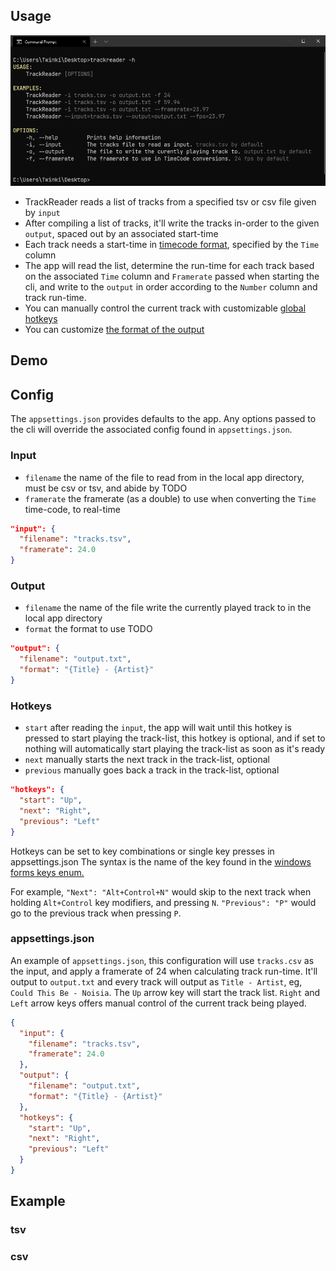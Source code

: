 ﻿## Usage
![trackreader_h](.github/images/trackreader_h.png)

- TrackReader reads a list of tracks from a specified tsv or csv file given by `input`
- After compiling a list of tracks, it'll write the tracks in-order to the given `output`, spaced out by an associated start-time 
- Each track needs a start-time in [timecode format](https://www.mediacollege.com/video/editing/timecode/), specified by the `Time` column
- The app will read the list, determine the run-time for each track based on the associated `Time` column and `Framerate` passed when starting the cli, 
  and write to the `output` in order according to the `Number` column and track run-time.
- You can manually control the current track with customizable [global hotkeys](#hotkeys)
- You can customize [the format of the output](#output)

## Demo

## Config

The `appsettings.json` provides defaults to the app. Any options passed to the cli will override the associated config found in `appsettings.json`.

### Input
- `filename` the name of the file to read from in the local app directory, must be csv or tsv, and abide by TODO
- `framerate` the framerate (as a double) to use when converting the `Time` time-code, to real-time
```json
"input": {
  "filename": "tracks.tsv",
  "framerate": 24.0
}
```

### Output
- `filename` the name of the file write the currently played track to in the local app directory
- `format` the format to use TODO
```json
"output": {
  "filename": "output.txt",
  "format": "{Title} - {Artist}"
}
```

### Hotkeys
- `start` after reading the `input`, the app will wait until this hotkey is pressed to start playing the track-list, this hotkey is optional, 
  and if set to nothing will automatically start playing the track-list as soon as it's ready
- `next` manually starts the next track in the track-list, optional
- `previous` manually goes back a track in the track-list, optional
```json
"hotkeys": {
  "start": "Up",
  "next": "Right",
  "previous": "Left"
}
```
Hotkeys can be set to key combinations or single key presses in appsettings.json
The syntax is the name of the key found in the [windows forms keys enum.](https://docs.microsoft.com/en-us/dotnet/api/system.windows.forms.keys)

For example, `"Next": "Alt+Control+N"` would skip to the next track when holding `Alt+Control` key modifiers, and pressing `N`. `"Previous": "P"` would go to the previous track when pressing `P`.

### appsettings.json
An example of `appsettings.json`, this configuration will use `tracks.csv` as the input, and apply a framerate of 24 when calculating track run-time. It'll output to `output.txt`
and every track will output as `Title - Artist`, eg, `Could This Be - Noisia`. The `Up` arrow key will start the track list. `Right` and `Left` arrow keys offers manual control of the current
 track being played.
```json
{
  "input": {
    "filename": "tracks.tsv",
    "framerate": 24.0
  },
  "output": {
    "filename": "output.txt",
    "format": "{Title} - {Artist}"
  },
  "hotkeys": {
    "start": "Up",
    "next": "Right",
    "previous": "Left"
  }
}
```

## Example
### tsv

### csv

